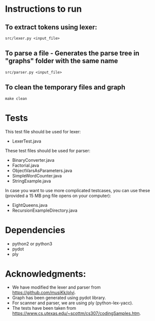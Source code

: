 # Instructions to run

## To extract tokens using lexer:
```
src/lexer.py <input_file>
```

## To parse a file - Generates the parse tree in "graphs" folder with the same name
```
src/parser.py <input_file>
```

## To clean the temporary files and graph
```
make clean
```

# Tests
This test file should be used for lexer:
* LexerTest.java

These test files should be used for parser:
* BinaryConverter.java
* Factorial.java
* ObjectVarsAsParameters.java
* SimpleWordCounter.java
* StringExample.java

In case you want to use more complicated testcases, you can use these (provided a 15 MB png file opens on your computer):
* EightQueens.java
* RecursionExampleDirectory.java

# Dependencies
* python2 or python3
* pydot
* ply

# Acknowledgments:
* We have modified the lexer and parser from https://github.com/musiKk/plyj.
* Graph has been generated using pydot library.
* For scanner and parser, we are using ply (python-lex-yacc).
* The tests have been taken from https://www.cs.utexas.edu/~scottm/cs307/codingSamples.htm.
